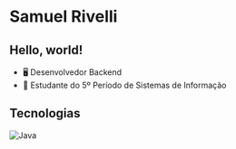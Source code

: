# Samuel Rivelli

## Hello, world!

- 🖥️ Desenvolvedor Backend
- 📖 Estudante do 5º Período de Sistemas de Informação

## Tecnologias

![Java](https://img.shields.io/badge/Java-000?style=for-the-badge&logo=java)

          
          


